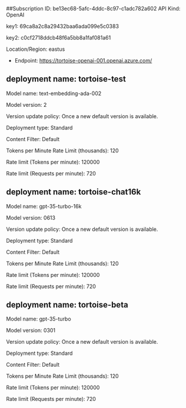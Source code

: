 

##Subscription ID:  be13ec68-5afc-4ddc-8c97-c1adc782a602
API Kind: OpenAI

key1:    69ca8a2c8a29432baa6ada099e5c0383

key2:    c0cf2718ddcb48f6a5bb8a1faf081a61

Location/Region:    eastus

- Endpoint:   https://tortoise-openai-001.openai.azure.com/



## deployment name: tortoise-test

Model name: text-embedding-ada-002

Model version: 2

Version update policy: Once a new default version is available.

Deployment type: Standard

Content Filter: Default

Tokens per Minute Rate Limit (thousands): 120

Rate limit (Tokens per minute): 120000

Rate limit (Requests per minute): 720



## deployment name: tortoise-chat16k

Model name: gpt-35-turbo-16k

Model version: 0613

Version update policy: Once a new default version is available.

Deployment type: Standard

Content Filter: Default

Tokens per Minute Rate Limit (thousands): 120

Rate limit (Tokens per minute): 120000

Rate limit (Requests per minute): 720


## deployment name: tortoise-beta

Model name: gpt-35-turbo

Model version: 0301

Version update policy: Once a new default version is available.

Deployment type: Standard

Content Filter: Default

Tokens per Minute Rate Limit (thousands): 120

Rate limit (Tokens per minute): 120000

Rate limit (Requests per minute): 720

